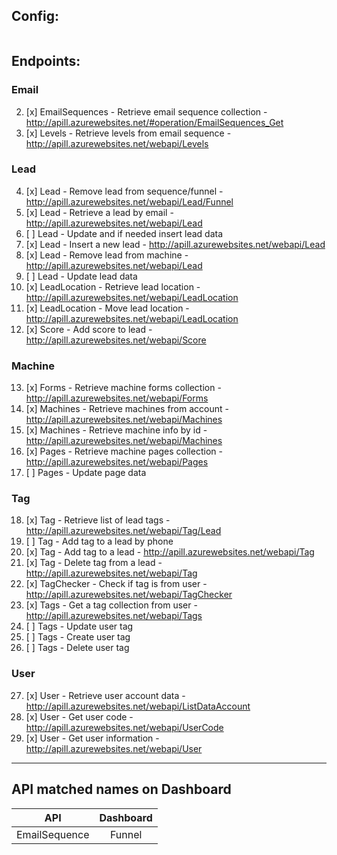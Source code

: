 ## Config:

```php

```


## Endpoints:


### Email
2.  [x] EmailSequences - Retrieve email sequence collection - http://apill.azurewebsites.net/#operation/EmailSequences_Get
3.  [x] Levels - Retrieve levels from email sequence - http://apill.azurewebsites.net/webapi/Levels

### Lead
4.  [x] Lead - Remove lead from sequence/funnel - http://apill.azurewebsites.net/webapi/Lead/Funnel
5.  [x] Lead - Retrieve a lead by email - http://apill.azurewebsites.net/webapi/Lead
6.  [ ] Lead - Update and if needed insert lead data
7.  [x] Lead - Insert a new lead - http://apill.azurewebsites.net/webapi/Lead
8.  [x] Lead - Remove lead from machine - http://apill.azurewebsites.net/webapi/Lead
9.  [ ] Lead - Update lead data
10. [x] LeadLocation - Retrieve lead location - http://apill.azurewebsites.net/webapi/LeadLocation
11. [x] LeadLocation - Move lead location - http://apill.azurewebsites.net/webapi/LeadLocation
12. [x] Score - Add score to lead - http://apill.azurewebsites.net/webapi/Score

### Machine
13. [x] Forms - Retrieve machine forms collection - http://apill.azurewebsites.net/webapi/Forms
14. [x] Machines - Retrieve machines from account - http://apill.azurewebsites.net/webapi/Machines
15. [x] Machines - Retrieve machine info by id - http://apill.azurewebsites.net/webapi/Machines
16. [x] Pages - Retrieve machine pages collection - http://apill.azurewebsites.net/webapi/Pages
17. [ ] Pages - Update page data

### Tag
18. [x] Tag - Retrieve list of lead tags - http://apill.azurewebsites.net/webapi/Tag/Lead
19. [ ] Tag - Add tag to a lead by phone
20. [x] Tag - Add tag to a lead - http://apill.azurewebsites.net/webapi/Tag
21. [x] Tag - Delete tag from a lead - http://apill.azurewebsites.net/webapi/Tag
22. [x] TagChecker - Check if tag is from user - http://apill.azurewebsites.net/webapi/TagChecker
23. [x] Tags - Get a tag collection from user - http://apill.azurewebsites.net/webapi/Tags
24. [ ] Tags - Update user tag
25. [ ] Tags - Create user tag
26. [ ] Tags - Delete user tag

### User
27. [x] User - Retrieve user account data - http://apill.azurewebsites.net/webapi/ListDataAccount
28. [x] User - Get user code - http://apill.azurewebsites.net/webapi/UserCode
29. [x] User - Get user information - http://apill.azurewebsites.net/webapi/User

---

## API matched names on Dashboard

| API           | Dashboard     |
|:-------------:|:-------------:|
| EmailSequence | Funnel        |